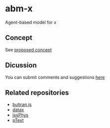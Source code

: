 # abm-x
Agent-based model for x

## Concept
See [proposed concept](concept)


## Dicussion
You can submit comments and suggestions [here](https://github.com/dudung/abm-x/issues/1)

## Related repositories
* [butiran.js](../../../butiran.js)
* [datax](../../../datax)
* [jsxPhys](../../../jsxphys)
* [pText](../../../ptext)
